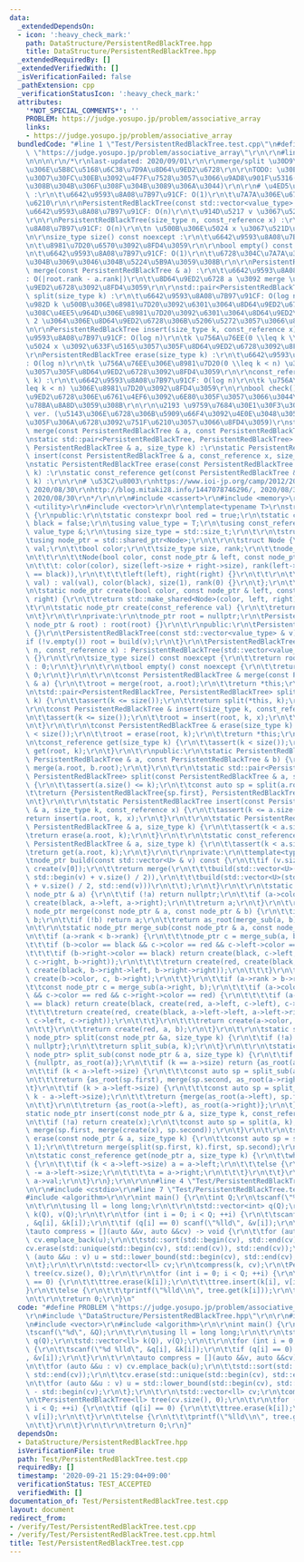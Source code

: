 ```yaml
---
data:
  _extendedDependsOn:
  - icon: ':heavy_check_mark:'
    path: DataStructure/PersistentRedBlackTree.hpp
    title: DataStructure/PersistentRedBlackTree.hpp
  _extendedRequiredBy: []
  _extendedVerifiedWith: []
  _isVerificationFailed: false
  _pathExtension: cpp
  _verificationStatusIcon: ':heavy_check_mark:'
  attributes:
    '*NOT_SPECIAL_COMMENTS*': ''
    PROBLEM: https://judge.yosupo.jp/problem/associative_array
    links:
    - https://judge.yosupo.jp/problem/associative_array
  bundledCode: "#line 1 \"Test/PersistentRedBlackTree.test.cpp\"\n#define PROBLEM\
    \ \"https://judge.yosupo.jp/problem/associative_array\"\r\n\r\n#line 1 \"DataStructure/PersistentRedBlackTree.hpp\"\
    \n\n\n\r\n/*\r\nlast-updated: 2020/09/01\r\n\r\nmerge/split \u30D9\u30FC\u30B9\
    \u306E\u5B8C\u5168\u6C38\u7D9A\u8D64\u9ED2\u6728\r\n\r\nTODO: \u30E1\u30E2\u30EA\
    \u30D7\u30FC\u30EB\u3092\u4F7F\u7528\u3057\u3066\u9AD8\u901F\u5316(\u3067\u304D\
    \u308B\u304B\u306F\u308F\u304B\u3089\u306A\u3044)\r\n\r\n# \u4ED5\u69D8\r\nPersistentRedBlackTree()\
    \ :\r\n\t\u6642\u9593\u8A08\u7B97\u91CF: O(1)\r\n\t\u7A7A\u306E\u6728\u3092\u4F5C\
    \u6210\r\n\r\nPersistentRedBlackTree(const std::vector<value_type> & v) :\r\n\t\
    \u6642\u9593\u8A08\u7B97\u91CF: O(n)\r\n\t\u914D\u5217 v \u3067\u521D\u671F\u5316\
    \r\n\r\nPersistentRedBlackTree(size_type n, const_reference x) :\r\n\t\u6642\u9593\
    \u8A08\u7B97\u91CF: O(n)\r\n\tn \u500B\u306E\u5024 x \u3067\u521D\u671F\u5316\r\
    \n\r\nsize_type size() const noexcept :\r\n\t\u6642\u9593\u8A08\u7B97\u91CF: O(1)\r\
    \n\t\u8981\u7D20\u6570\u3092\u8FD4\u3059\r\n\r\nbool empty() const noexcept :\r\
    \n\t\u6642\u9593\u8A08\u7B97\u91CF: O(1)\r\n\t\u6728\u304C\u7A7A\u3067\u3042\u308B\
    \u304B\u3069\u3046\u304B\u5224\u5B9A\u3059\u308B\r\n\r\nPersistentRedBlackTree\
    \ merge(const PersistentRedBlackTree & a) :\r\n\t\u6642\u9593\u8A08\u7B97\u91CF\
    : O(|root.rank - a.rank|)\r\n\t\u8D64\u9ED2\u6728 a \u3092 merge \u3057\u305F\u8D64\
    \u9ED2\u6728\u3092\u8FD4\u3059\r\n\r\nstd::pair<PersistentRedBlackTree, PersistentRedBlackTree>\
    \ split(size_type k) :\r\n\t\u6642\u9593\u8A08\u7B97\u91CF: O(log n)\r\n\t\u5148\
    \u982D k \u500B\u306E\u8981\u7D20\u3092\u6301\u3064\u8D64\u9ED2\u6728\u3068\u305D\
    \u308C\u4EE5\u964D\u306E\u8981\u7D20\u3092\u6301\u3064\u8D64\u9ED2\u6728\u306E\
    \ 2 \u3064\u306E\u8D64\u9ED2\u6728\u306B\u5206\u5272\u3057\u3066\u8FD4\u3059\r\
    \n\r\nPersistentRedBlackTree insert(size_type k, const_reference x) :\r\n\t\u6642\
    \u9593\u8A08\u7B97\u91CF: O(log n)\r\n\tk \u756A\u76EE(0 \\leq k \\leq n) \u306B\
    \u5024 x \u3092\u633F\u5165\u3057\u305F\u8D64\u9ED2\u6728\u3092\u8FD4\u3059\r\n\
    \r\nPersistentRedBlackTree erase(size_type k) :\r\n\t\u6642\u9593\u8A08\u7B97\u91CF\
    : O(log n)\r\n\tk \u756A\u76EE\u306E\u8981\u7D20(0 \\leq k < n) \u3092\u524A\u9664\
    \u3057\u305F\u8D64\u9ED2\u6728\u3092\u8FD4\u3059\r\n\r\nconst_reference get(size_type\
    \ k) :\r\n\t\u6642\u9593\u8A08\u7B97\u91CF: O(log n)\r\n\tk \u756A\u76EE(9 \\\
    leq k < n) \u306E\u8981\u7D20\u3092\u8FD4\u3059\r\n\r\nbool check() const : \u8D64\
    \u9ED2\u6728\u306E\u6761\u4EF6\u3092\u6E80\u305F\u3057\u3066\u3044\u308B\u304B\
    \u78BA\u8A8D\u3059\u308B\r\n\r\n\u2193 \u9759\u7684\u30E1\u30F3\u30D0\u95A2\u6570\
    \ ver. (\u5143\u306E\u6728\u306B\u5909\u66F4\u3092\u4E0E\u3048\u305A\u306B\u65B0\
    \u305F\u306A\u6728\u3092\u751F\u6210\u3057\u3066\u8FD4\u3059)\r\nstatic PersistentRedBlackTree\
    \ merge(const PersistentRedBlackTree & a, const PersistentRedBlackTree & b) :\r\
    \nstatic std::pair<PersistentRedBlackTree, PersistentRedBlackTree> split(const\
    \ PersistentRedBlackTree & a, size_type k) :\r\nstatic PersistentRedBlackTree\
    \ insert(const PersistentRedBlackTree & a, const_reference x, size_type k) :\r\
    \nstatic PersistentRedBlackTree erase(const PersistentRedBlackTree & a, size_type\
    \ k) :\r\nstatic const_reference get(const PersistentRedBlackTree & a, size_type\
    \ k) :\r\n\r\n# \u53C2\u8003\r\nhttps://www.ioi-jp.org/camp/2012/2012-sp-tasks/2012-sp-day4-copypaste-slides.pdf,\
    \ 2020/08/30\r\nhttp://blog.mitaki28.info/1447078746296/, 2020/08/30\r\nhttp://algoogle.hadrori.jp/algorithm/rbtree_merge.html,\
    \ 2020/08/30\r\n*/\r\n\r\n#include <cassert>\r\n#include <memory>\r\n#include\
    \ <utility>\r\n#include <vector>\r\n\r\ntemplate<typename T>\r\nstruct PersistentRedBlackTree\
    \ {\r\npublic:\r\n\tstatic constexpr bool red = true;\r\n\tstatic constexpr bool\
    \ black = false;\r\n\tusing value_type = T;\r\n\tusing const_reference = const\
    \ value_type &;\r\n\tusing size_type = std::size_t;\r\n\t\r\n\tstruct Node;\r\n\
    \tusing node_ptr = std::shared_ptr<Node>;\r\n\t\r\n\tstruct Node {\r\n\t\tvalue_type\
    \ val;\r\n\t\tbool color;\r\n\t\tsize_type size, rank;\r\n\t\tnode_ptr left, right;\r\
    \n\t\t\r\n\t\tNode(bool color, const node_ptr & left, const node_ptr & right)\r\
    \n\t\t\t: color(color), size(left->size + right->size), rank(left->rank + (left->color\
    \ == black)),\r\n\t\t\t\tleft(left), right(right) {}\r\n\t\t\r\n\t\tNode(const_reference\
    \ val) : val(val), color(black), size(1), rank(0) {}\r\n\t};\r\n\t\r\nprivate:\r\
    \n\tstatic node_ptr create(bool color, const node_ptr & left, const node_ptr &\
    \ right) {\r\n\t\treturn std::make_shared<Node>(color, left, right);\r\n\t}\r\n\
    \t\r\n\tstatic node_ptr create(const_reference val) {\r\n\t\treturn std::make_shared<Node>(val);\r\
    \n\t}\r\n\t\r\nprivate:\r\n\tnode_ptr root = nullptr;\r\n\tPersistentRedBlackTree(const\
    \ node_ptr & root) : root(root) {}\r\n\t\r\npublic:\r\n\tPersistentRedBlackTree()\
    \ {}\r\n\tPersistentRedBlackTree(const std::vector<value_type> & v) {\r\n\t\t\
    if (!v.empty()) root = build(v);\r\n\t}\r\n\tPersistentRedBlackTree(size_type\
    \ n, const_reference x) : PersistentRedBlackTree(std::vector<value_type>(n, x))\
    \ {}\r\n\t\r\n\tsize_type size() const noexcept {\r\n\t\treturn root ? root->size\
    \ : 0;\r\n\t}\r\n\t\r\n\tbool empty() const noexcept {\r\n\t\treturn size() ==\
    \ 0;\r\n\t}\r\n\t\r\n\tconst PersistentRedBlackTree & merge(const PersistentRedBlackTree\
    \ & a) {\r\n\t\troot = merge(root, a.root);\r\n\t\treturn *this;\r\n\t}\r\n\t\r\
    \n\tstd::pair<PersistentRedBlackTree, PersistentRedBlackTree> split(size_type\
    \ k) {\r\n\t\tassert(k <= size());\r\n\t\treturn split(*this, k);\r\n\t}\r\n\t\
    \r\n\tconst PersistentRedBlackTree & insert(size_type k, const_reference x) {\r\
    \n\t\tassert(k <= size());\r\n\t\troot = insert(root, k, x);\r\n\t\treturn *this;\r\
    \n\t}\r\n\t\r\n\tconst PersistentRedBlackTree & erase(size_type k) {\r\n\t\tassert(k\
    \ < size());\r\n\t\troot = erase(root, k);\r\n\t\treturn *this;\r\n\t}\r\n\t\r\
    \n\tconst_reference get(size_type k) {\r\n\t\tassert(k < size());\r\n\t\treturn\
    \ get(root, k);\r\n\t}\r\n\t\r\npublic:\r\n\tstatic PersistentRedBlackTree merge(const\
    \ PersistentRedBlackTree & a, const PersistentRedBlackTree & b) {\r\n\t\treturn\
    \ merge(a.root, b.root);\r\n\t}\r\n\t\r\n\tstatic std::pair<PersistentRedBlackTree,\
    \ PersistentRedBlackTree> split(const PersistentRedBlackTree & a, size_type k)\
    \ {\r\n\t\tassert(a.size() <= k);\r\n\t\tconst auto sp = split(a.root, k);\r\n\
    \t\treturn {PersistentRedBlackTree{sp.first}, PersistentRedBlackTree{sp.second}};\r\
    \n\t}\r\n\t\r\n\tstatic PersistentRedBlackTree insert(const PersistentRedBlackTree\
    \ & a, size_type k, const_reference x) {\r\n\t\tassert(k <= a.size());\r\n\t\t\
    return insert(a.root, k, x);\r\n\t}\r\n\t\r\n\tstatic PersistentRedBlackTree erase(const\
    \ PersistentRedBlackTree & a, size_type k) {\r\n\t\tassert(k < a.size());\r\n\t\
    \treturn erase(a.root, k);\r\n\t}\r\n\t\r\n\tstatic const_reference get(const\
    \ PersistentRedBlackTree & a, size_type k) {\r\n\t\tassert(k < a.size());\r\n\t\
    \treturn get(a.root, k);\r\n\t}\r\n\t\r\nprivate:\r\n\ttemplate<typename U>\r\n\
    \tnode_ptr build(const std::vector<U> & v) const {\r\n\t\tif (v.size() == 1) return\
    \ create(v[0]);\r\n\t\treturn merge(\r\n\t\t\tbuild(std::vector<U>(std::begin(v),\
    \ std::begin(v) + v.size() / 2)),\r\n\t\t\tbuild(std::vector<U>(std::begin(v)\
    \ + v.size() / 2, std::end(v)))\r\n\t\t);\r\n\t}\r\n\t\r\n\tstatic node_ptr as_root(const\
    \ node_ptr & a) {\r\n\t\tif (!a) return nullptr;\r\n\t\tif (a->color == red) return\
    \ create(black, a->left, a->right);\r\n\t\treturn a;\r\n\t}\r\n\t\r\n\tstatic\
    \ node_ptr merge(const node_ptr & a, const node_ptr & b) {\r\n\t\tif (!a) return\
    \ b;\r\n\t\tif (!b) return a;\r\n\t\treturn as_root(merge_sub(a, b));\r\n\t}\r\
    \n\t\r\n\tstatic node_ptr merge_sub(const node_ptr & a, const node_ptr & b) {\r\
    \n\t\tif (a->rank < b->rank) {\r\n\t\t\tnode_ptr c = merge_sub(a, b->left);\r\n\
    \t\t\tif (b->color == black && c->color == red && c->left->color == red) {\r\n\
    \t\t\t\tif (b->right->color == black) return create(black, c->left, create(red,\
    \ c->right, b->right));\r\n\t\t\t\treturn create(red, create(black, c->left, c->right),\
    \ create(black, b->right->left, b->right->right));\r\n\t\t\t}\r\n\t\t\treturn\
    \ create(b->color, c, b->right);\r\n\t\t}\r\n\t\tif (a->rank > b->rank) {\r\n\t\
    \t\tconst node_ptr c = merge_sub(a->right, b);\r\n\t\t\tif (a->color == black\
    \ && c->color == red && c->right->color == red) {\r\n\t\t\t\tif (a->left->color\
    \ == black) return create(black, create(red, a->left, c->left), c->right);\r\n\
    \t\t\t\treturn create(red, create(black, a->left->left, a->left->right), create(black,\
    \ c->left, c->right));\r\n\t\t\t}\r\n\t\t\treturn create(a->color, a->left, c);\r\
    \n\t\t}\r\n\t\treturn create(red, a, b);\r\n\t}\r\n\t\r\n\tstatic std::pair<node_ptr,\
    \ node_ptr> split(const node_ptr &a, size_type k) {\r\n\t\tif (!a) return {nullptr,\
    \ nullptr};\r\n\t\treturn split_sub(a, k);\r\n\t}\r\n\t\r\n\tstatic std::pair<node_ptr,\
    \ node_ptr> split_sub(const node_ptr & a, size_type k) {\r\n\t\tif (k == 0) return\
    \ {nullptr, as_root(a)};\r\n\t\tif (k == a->size) return {as_root(a), nullptr};\r\
    \n\t\tif (k < a->left->size) {\r\n\t\t\tconst auto sp = split_sub(a->left, k);\r\
    \n\t\t\treturn {as_root(sp.first), merge(sp.second, as_root(a->right))};\r\n\t\
    \t}\r\n\t\tif (k > a->left->size) {\r\n\t\t\tconst auto sp = split_sub(a->right,\
    \ k - a->left->size);\r\n\t\t\treturn {merge(as_root(a->left), sp.first), as_root(sp.second)};\r\
    \n\t\t}\r\n\t\treturn {as_root(a->left), as_root(a->right)};\r\n\t}\r\n\t\r\n\t\
    static node_ptr insert(const node_ptr & a, size_type k, const_reference x) {\r\
    \n\t\tif (!a) return create(x);\r\n\t\tconst auto sp = split(a, k);\r\n\t\treturn\
    \ merge(sp.first, merge(create(x), sp.second));\r\n\t}\r\n\t\r\n\tstatic node_ptr\
    \ erase(const node_ptr & a, size_type k) {\r\n\t\tconst auto sp = split(a, k +\
    \ 1);\r\n\t\treturn merge(split(sp.first, k).first, sp.second);\r\n\t}\r\n\t\r\
    \n\tstatic const_reference get(node_ptr a, size_type k) {\r\n\t\twhile (a->left)\
    \ {\r\n\t\t\tif (k < a->left->size) a = a->left;\r\n\t\t\telse {\r\n\t\t\t\tk\
    \ -= a->left->size;\r\n\t\t\t\ta = a->right;\r\n\t\t\t}\r\n\t\t}\r\n\t\treturn\
    \ a->val;\r\n\t}\r\n};\r\n\r\n\n#line 4 \"Test/PersistentRedBlackTree.test.cpp\"\
    \n\r\n#include <cstdio>\r\n#line 7 \"Test/PersistentRedBlackTree.test.cpp\"\n\
    #include <algorithm>\r\n\r\nint main() {\r\n\tint Q;\r\n\tscanf(\"%d\", &Q);\r\
    \n\t\r\n\tusing ll = long long;\r\n\t\r\n\tstd::vector<int> q(Q);\r\n\tstd::vector<ll>\
    \ k(Q), v(Q);\r\n\t\r\n\tfor (int i = 0; i < Q; ++i) {\r\n\t\tscanf(\"%d %lld\"\
    , &q[i], &k[i]);\r\n\t\tif (q[i] == 0) scanf(\"%lld\", &v[i]);\r\n\t}\r\n\t\r\n\
    \tauto compress = [](auto &&v, auto &&cv) -> void {\r\n\t\tfor (auto &&u : v)\
    \ cv.emplace_back(u);\r\n\t\tstd::sort(std::begin(cv), std::end(cv));\r\n\t\t\
    cv.erase(std::unique(std::begin(cv), std::end(cv)), std::end(cv));\r\n\t\tfor\
    \ (auto &&u : v) u = std::lower_bound(std::begin(cv), std::end(cv), u) - std::begin(cv);\r\
    \n\t};\r\n\t\r\n\tstd::vector<ll> cv;\r\n\tcompress(k, cv);\r\n\tPersistentRedBlackTree<ll>\
    \ tree(cv.size(), 0);\r\n\t\r\n\tfor (int i = 0; i < Q; ++i) {\r\n\t\tif (q[i]\
    \ == 0) {\r\n\t\t\ttree.erase(k[i]);\r\n\t\t\ttree.insert(k[i], v[i]);\r\n\t\t\
    }\r\n\t\telse {\r\n\t\t\tprintf(\"%lld\\n\", tree.get(k[i]));\r\n\t\t}\r\n\t}\r\
    \n\t\r\n\treturn 0;\r\n}\n"
  code: "#define PROBLEM \"https://judge.yosupo.jp/problem/associative_array\"\r\n\
    \r\n#include \"DataStructure/PersistentRedBlackTree.hpp\"\r\n\r\n#include <cstdio>\r\
    \n#include <vector>\r\n#include <algorithm>\r\n\r\nint main() {\r\n\tint Q;\r\n\
    \tscanf(\"%d\", &Q);\r\n\t\r\n\tusing ll = long long;\r\n\t\r\n\tstd::vector<int>\
    \ q(Q);\r\n\tstd::vector<ll> k(Q), v(Q);\r\n\t\r\n\tfor (int i = 0; i < Q; ++i)\
    \ {\r\n\t\tscanf(\"%d %lld\", &q[i], &k[i]);\r\n\t\tif (q[i] == 0) scanf(\"%lld\"\
    , &v[i]);\r\n\t}\r\n\t\r\n\tauto compress = [](auto &&v, auto &&cv) -> void {\r\
    \n\t\tfor (auto &&u : v) cv.emplace_back(u);\r\n\t\tstd::sort(std::begin(cv),\
    \ std::end(cv));\r\n\t\tcv.erase(std::unique(std::begin(cv), std::end(cv)), std::end(cv));\r\
    \n\t\tfor (auto &&u : v) u = std::lower_bound(std::begin(cv), std::end(cv), u)\
    \ - std::begin(cv);\r\n\t};\r\n\t\r\n\tstd::vector<ll> cv;\r\n\tcompress(k, cv);\r\
    \n\tPersistentRedBlackTree<ll> tree(cv.size(), 0);\r\n\t\r\n\tfor (int i = 0;\
    \ i < Q; ++i) {\r\n\t\tif (q[i] == 0) {\r\n\t\t\ttree.erase(k[i]);\r\n\t\t\ttree.insert(k[i],\
    \ v[i]);\r\n\t\t}\r\n\t\telse {\r\n\t\t\tprintf(\"%lld\\n\", tree.get(k[i]));\r\
    \n\t\t}\r\n\t}\r\n\t\r\n\treturn 0;\r\n}"
  dependsOn:
  - DataStructure/PersistentRedBlackTree.hpp
  isVerificationFile: true
  path: Test/PersistentRedBlackTree.test.cpp
  requiredBy: []
  timestamp: '2020-09-21 15:29:04+09:00'
  verificationStatus: TEST_ACCEPTED
  verifiedWith: []
documentation_of: Test/PersistentRedBlackTree.test.cpp
layout: document
redirect_from:
- /verify/Test/PersistentRedBlackTree.test.cpp
- /verify/Test/PersistentRedBlackTree.test.cpp.html
title: Test/PersistentRedBlackTree.test.cpp
---
```


